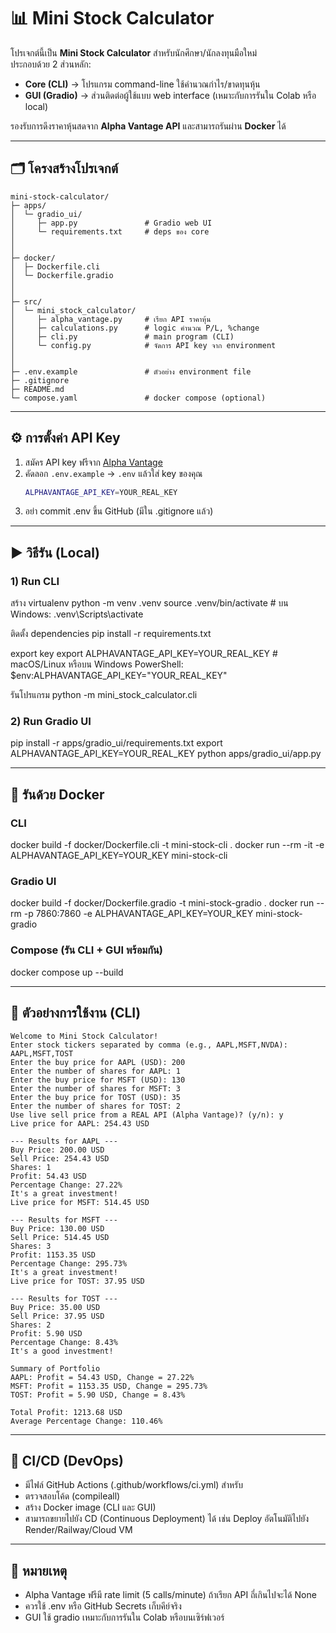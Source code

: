 # 📊 Mini Stock Calculator

โปรเจกต์นี้เป็น **Mini Stock Calculator** สำหรับนักศึกษา/นักลงทุนมือใหม่  
ประกอบด้วย 2 ส่วนหลัก:  
- **Core (CLI)** → โปรแกรม command-line ใช้คำนวณกำไร/ขาดทุนหุ้น  
- **GUI (Gradio)** → ส่วนติดต่อผู้ใช้แบบ web interface (เหมาะกับการรันใน Colab หรือ local)  

รองรับการดึงราคาหุ้นสดจาก **Alpha Vantage API** และสามารถรันผ่าน **Docker** ได้

---

## 🗂️ โครงสร้างโปรเจกต์
```
mini-stock-calculator/
├─ apps/
│  └─ gradio_ui/
│     ├─ app.py               # Gradio web UI
│     └─ requirements.txt     # deps ของ core
│
│
├─ docker/
│  ├─ Dockerfile.cli
│  └─ Dockerfile.gradio
│
│
├─ src/
│  └─ mini_stock_calculator/
│     ├─ alpha_vantage.py     # เรียก API ราคาหุ้น
│     ├─ calculations.py      # logic คำนวณ P/L, %change
│     ├─ cli.py               # main program (CLI)
│     └─ config.py            # จัดการ API key จาก environment
│     
│
├─ .env.example               # ตัวอย่าง environment file
├─ .gitignore
├─ README.md
└─ compose.yaml               # docker compose (optional)
```

---

## ⚙️ การตั้งค่า API Key
1. สมัคร API key ฟรีจาก [Alpha Vantage](https://www.alphavantage.co/support/#api-key)  
2. คัดลอก `.env.example` → `.env` แล้วใส่ key ของคุณ  
   ```bash
   ALPHAVANTAGE_API_KEY=YOUR_REAL_KEY
3. อย่า commit .env ขึ้น GitHub (มีใน .gitignore แล้ว)

---

## ▶️ วิธีรัน (Local)
### 1) Run CLI

สร้าง virtualenv
python -m venv .venv
source .venv/bin/activate  # บน Windows: .venv\Scripts\activate

ติดตั้ง dependencies
pip install -r requirements.txt

export key
export ALPHAVANTAGE_API_KEY=YOUR_REAL_KEY   # macOS/Linux
หรือบน Windows PowerShell:
$env:ALPHAVANTAGE_API_KEY="YOUR_REAL_KEY"

รันโปรแกรม
python -m mini_stock_calculator.cli

### 2) Run Gradio UI
pip install -r apps/gradio_ui/requirements.txt
export ALPHAVANTAGE_API_KEY=YOUR_REAL_KEY
python apps/gradio_ui/app.py

---

## 🐳 รันด้วย Docker
### CLI
docker build -f docker/Dockerfile.cli -t mini-stock-cli .
docker run --rm -it -e ALPHAVANTAGE_API_KEY=YOUR_KEY mini-stock-cli

### Gradio UI
docker build -f docker/Dockerfile.gradio -t mini-stock-gradio .
docker run --rm -p 7860:7860 -e ALPHAVANTAGE_API_KEY=YOUR_KEY mini-stock-gradio

### Compose (รัน CLI + GUI พร้อมกัน)
docker compose up --build

---

## 📌 ตัวอย่างการใช้งาน (CLI)
```
Welcome to Mini Stock Calculator!
Enter stock tickers separated by comma (e.g., AAPL,MSFT,NVDA): AAPL,MSFT,TOST
Enter the buy price for AAPL (USD): 200
Enter the number of shares for AAPL: 1
Enter the buy price for MSFT (USD): 130
Enter the number of shares for MSFT: 3
Enter the buy price for TOST (USD): 35
Enter the number of shares for TOST: 2
Use live sell price from a REAL API (Alpha Vantage)? (y/n): y
Live price for AAPL: 254.43 USD

--- Results for AAPL ---
Buy Price: 200.00 USD
Sell Price: 254.43 USD
Shares: 1
Profit: 54.43 USD
Percentage Change: 27.22%
It's a great investment!
Live price for MSFT: 514.45 USD

--- Results for MSFT ---
Buy Price: 130.00 USD
Sell Price: 514.45 USD
Shares: 3
Profit: 1153.35 USD
Percentage Change: 295.73%
It's a great investment!
Live price for TOST: 37.95 USD

--- Results for TOST ---
Buy Price: 35.00 USD
Sell Price: 37.95 USD
Shares: 2
Profit: 5.90 USD
Percentage Change: 8.43%
It's a good investment!

Summary of Portfolio
AAPL: Profit = 54.43 USD, Change = 27.22%
MSFT: Profit = 1153.35 USD, Change = 295.73%
TOST: Profit = 5.90 USD, Change = 8.43%

Total Profit: 1213.68 USD
Average Percentage Change: 110.46%
```
---

## 🔄 CI/CD (DevOps)
- มีไฟล์ GitHub Actions (.github/workflows/ci.yml) สำหรับ
 - ตรวจสอบโค้ด (compileall)
 - สร้าง Docker image (CLI และ GUI)
- สามารถขยายไปยัง CD (Continuous Deployment) ได้ เช่น Deploy อัตโนมัติไปยัง Render/Railway/Cloud VM

---

## 📌 หมายเหตุ
- Alpha Vantage ฟรีมี rate limit (5 calls/minute) ถ้าเรียก API ถี่เกินไปจะได้ None
- ควรใช้ .env หรือ GitHub Secrets เก็บคีย์จริง
- GUI ใช้ gradio เหมาะกับการรันใน Colab หรือบนเซิร์ฟเวอร์
